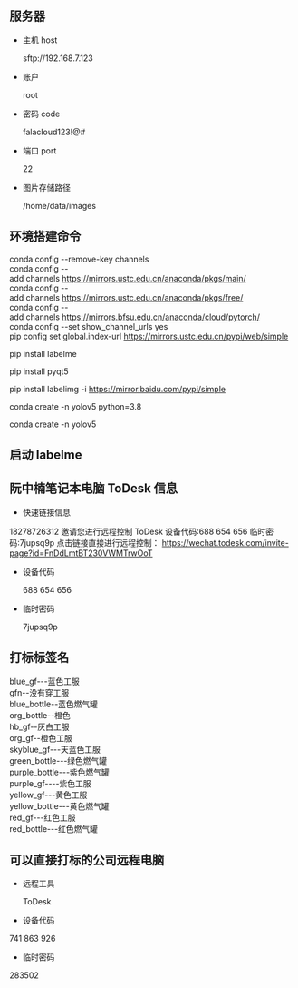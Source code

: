 ## 服务器

- 主机 host

  sftp\://192.168.7.123

- 账户

  root

- 密码 code

  falacloud123!@#

- 端口 port

  22

- 图片存储路径

  /home/data/images

## &#x20;环境搭建命令

conda config --remove-key channels\
conda config --add channels <https://mirrors.ustc.edu.cn/anaconda/pkgs/main/>\
conda config --add channels <https://mirrors.ustc.edu.cn/anaconda/pkgs/free/>\
conda config --add channels <https://mirrors.bfsu.edu.cn/anaconda/cloud/pytorch/>\
conda config --set show_channel_urls yes\
pip config set global.index-url <https://mirrors.ustc.edu.cn/pypi/web/simple>

pip install labelme

pip install pyqt5

pip install labelimg -i <https://mirror.baidu.com/pypi/simple>

conda create -n yolov5 python=3.8

conda create -n yolov5

## 启动 labelme

## 阮中楠笔记本电脑 ToDesk 信息

- 快速链接信息

18278726312 邀请您进行远程控制
ToDesk 设备代码:688 654 656
临时密码:7jupsq9p
点击链接直接进行远程控制：
<https://wechat.todesk.com/invite-page?id=FnDdLmtBT230VWMTrwOoT>

- 设备代码

  688 654 656

- 临时密码

  7jupsq9p

## 打标标签名

blue_gf---蓝色工服\
gfn--没有穿工服\
blue_bottle--蓝色燃气罐\
org_bottle--橙色\
hb_gf--灰白工服\
org_gf--橙色工服\
skyblue_gf---天蓝色工服\
green_bottle---绿色燃气罐\
purple_bottle---紫色燃气罐\
purple_gf----紫色工服\
yellow_gf---黄色工服\
yellow_bottle---黄色燃气罐\
red_gf---红色工服\
red_bottle---红色燃气罐

## 可以直接打标的公司远程电脑

- 远程工具

  ToDesk

- 设备代码

741 863 926

- 临时密码

283502
